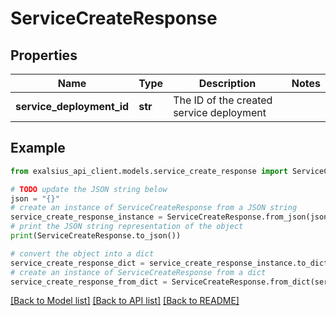 # ServiceCreateResponse


## Properties

Name | Type | Description | Notes
------------ | ------------- | ------------- | -------------
**service_deployment_id** | **str** | The ID of the created service deployment | 

## Example

```python
from exalsius_api_client.models.service_create_response import ServiceCreateResponse

# TODO update the JSON string below
json = "{}"
# create an instance of ServiceCreateResponse from a JSON string
service_create_response_instance = ServiceCreateResponse.from_json(json)
# print the JSON string representation of the object
print(ServiceCreateResponse.to_json())

# convert the object into a dict
service_create_response_dict = service_create_response_instance.to_dict()
# create an instance of ServiceCreateResponse from a dict
service_create_response_from_dict = ServiceCreateResponse.from_dict(service_create_response_dict)
```
[[Back to Model list]](../README.md#documentation-for-models) [[Back to API list]](../README.md#documentation-for-api-endpoints) [[Back to README]](../README.md)


